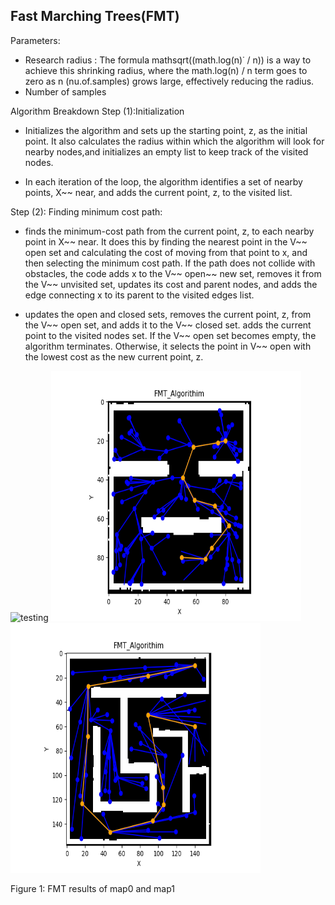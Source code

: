 ﻿## Fast Marching Trees(FMT)

Parameters:

- Research radius : The formula mathsqrt((math.log(n)˙ / n)) is a way to achieve this shrinking radius, where the math.log(n) / n term goes to zero as n (nu.of.samples) grows large, effectively reducing the radius.
- Number of samples

Algorithm Breakdown
Step (1):Initialization 
- Initializes the algorithm and sets up the starting point, z, as the initial point. It also calculates the radius within which the algorithm will look for nearby nodes,and initializes an empty list to keep track of the visited nodes.

- In each iteration of the loop, the algorithm identifies a set of nearby points, X~~ near, and adds the current point, z, to the visited list.

Step (2): Finding minimum cost path: 

- finds the minimum-cost path from the current point, z, to each nearby point in X~~ near. It does this by finding the nearest point in the V~~ open set and calculating the cost of moving from that point to x, and then selecting the minimum cost path. If the path does not collide with obstacles, the code adds x to the V~~ open~~ new set, removes it from the V~~ unvisited set, updates its cost and parent nodes, and adds the edge connecting x to its parent to the visited edges list.

- updates the open and closed sets, removes the current point, z, from the V~~ open set, and adds it to the V~~ closed set. adds the current point to the visited nodes set. If the V~~ open set becomes empty, the algorithm terminates. Otherwise, it selects the point in V~~ open with the lowest cost as the new current point, z.

<img src="results/FMT_algorithim_Breakdown.png" alt="testing" height="400" width="500">

<img src="results/FMT_100r_120s_img.png" alt="testing" height="400" width="400">

<img src="results/FMT_400r_100s.png" alt="testing" height="400" width="400">

Figure 1: FMT results of map0 and map1
